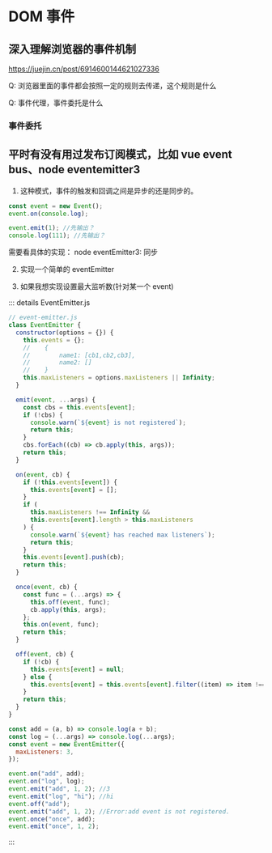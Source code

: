 # DOM 事件

## 深入理解浏览器的事件机制


https://juejin.cn/post/6914600144621027336


Q: 浏览器里面的事件都会按照一定的规则去传递，这个规则是什么

Q: 事件代理，事件委托是什么


### 事件委托

## 平时有没有用过发布订阅模式，比如 vue event bus、node eventemitter3

1. 这种模式，事件的触发和回调之间是异步的还是同步的。

```js
const event = new Event();
event.on(console.log);

event.emit(1); //先输出？
console.log(111); //先输出？
```

需要看具体的实现：
node eventEmitter3: 同步

2. 实现一个简单的 eventEmitter

3. 如果我想实现设置最大监听数(针对某一个 event)

::: details EventEmitter.js

```js
// event-emitter.js
class EventEmitter {
  constructor(options = {}) {
    this.events = {};
    //    {
    //        name1: [cb1,cb2,cb3],
    //        name2: []
    //    }
    this.maxListeners = options.maxListeners || Infinity;
  }

  emit(event, ...args) {
    const cbs = this.events[event];
    if (!cbs) {
      console.warn(`${event} is not registered`);
      return this;
    }
    cbs.forEach((cb) => cb.apply(this, args));
    return this;
  }

  on(event, cb) {
    if (!this.events[event]) {
      this.events[event] = [];
    }
    if (
      this.maxListeners !== Infinity &&
      this.events[event].length > this.maxListeners
    ) {
      console.warn(`${event} has reached max listeners`);
      return this;
    }
    this.events[event].push(cb);
    return this;
  }

  once(event, cb) {
    const func = (...args) => {
      this.off(event, func);
      cb.apply(this, args);
    };
    this.on(event, func);
    return this;
  }

  off(event, cb) {
    if (!cb) {
      this.events[event] = null;
    } else {
      this.events[event] = this.events[event].filter((item) => item !== cb);
    }
    return this;
  }
}

const add = (a, b) => console.log(a + b);
const log = (...args) => console.log(...args);
const event = new EventEmitter({
  maxListeners: 3,
});

event.on("add", add);
event.on("log", log);
event.emit("add", 1, 2); //3
event.emit("log", "hi"); //hi
event.off("add");
event.emit("add", 1, 2); //Error:add event is not registered.
event.once("once", add);
event.emit("once", 1, 2);
```

:::
